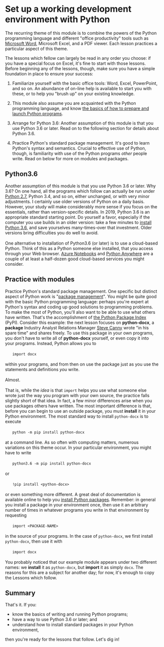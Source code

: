 # Set up a working development environment with Python
 
The recurring theme of this module is to combine the powers of the Python programming language and different "office productivity" tools such as [Microsoft Word](https://www.office.com/?auth=2), Microsoft Excel, and a PDF viewer. Each lesson practices a particular aspect of this theme.

The lessons which fellow can largely be read in any order you choose:  if you have a special focus on Excel, it's fine to start with those lessons.  Before beginning any of the lessons, though, make sure you have a simple foundation in place to ensure your success:

1.  Familiarize yourself with the basic office tools:  Word, Excel, PowerPoint, and so on.  An abundance of on-line help is available to start you with these, or to help you "brush up" on your existing knowledge.

1.  This module also assume you are acquainted with the Python programming language, and know [the basics of how to prepare and launch Python programs](https://docs.microsoft.com/en-us/learn/modules/intro-to-python/).

1.  Arrange for Python 3.6:  Another assumption of this module is that you use Python 3.6 or later.  Read on to the following section for details about Python 3.6.

1.  Practice Python's standard package management.  It's good to learn Python's syntax and semantics.  Crucial to effective use of Python, though, is familiarity with use of the Python programs _other_ people write.  Read on below for more on modules and packages.


## Python3.6

Another assumption of this module is that you use Python 3.6 or later.  Why 3.6?  On one hand, all the programs which follow can actually be run under [Python 2.7](https://pythonclock.org/), Python 3.4, and so on, either unchanged, or with very minor adjustments.  I certainly use older versions of Python on a daily basis.  However, your study will make considerably more sense if you focus on the essentials, rather than version-specific details.  In 2019, Python 3.6 is an appropriate standard starting point.  Do yourself a favor, especially if the computer you use builds in an older version:  take a few minutes to [install Python 3.6](https://realpython.com/installing-python/), and save yourselves many-times-over that investment.  Older versions bring difficulties you do well to avoid.<br/><br/>One alternative to installation of Python3.6 (or later) is to use a cloud-based Python.  Think of this as a Python someone else installed, that you access through your Web browser.  [Azure Notebooks](https://blogs.msdn.microsoft.com/uk_faculty_connection/2017/06/10/guide-to-the-microsoft-azure-notebooks-for-students/) and [Python Anywhere](https://www.pythonanywhere.com/) are a couple of at least a half-dozen good cloud-based services you might consider.


## Practice with modules

Practice Python's standard package management.  One specific but distinct aspect of Python work is "[package management](https://packaging.python.org/overview/)".  You might be quite good with the basic Python programming language:  perhaps you're expert at Python's syntax and coding up good solutions to programming problems.  To make the most of Python, you'll also want to be able to use what others have written.  That's the accomplishment of [the Python Package Index](https://pypi.org/) (PyPI).  Consider this example:  the next lesson focuses on **python-docx**, a **package** Industry Analyst Relations Manager [Steve Canny](https://github.com/scanny) wrote "in his spare time" and shares freely.  To use this package in your own programs, you don't have to write all of **python-docx** yourself, or even copy it into your programs.  Instead, Python allows you to<br /><br />&nbsp;&nbsp;&nbsp;&nbsp;&nbsp;&nbsp;`import docx`<br/><br/>within your programs, and from then on use the package just as you use the statements and definitions _you_ write.<br/><br/>Almost.<br/><br/>That is, while the _idea_ is that `import` helps you use what someone else wrote just the way you program with your own source, the practice falls slightly short of that idea.  In fact, a few minor differences arise when you use packages others have written.  The most important difference is that, before you can begin to use an outside package, you must **install** it in your Python environment.  The most standard way to install `python-docx` is to execute<br/><br/>&nbsp;&nbsp;&nbsp;&nbsp;&nbsp;&nbsp;`python -m pip install python-docx`<br/><br/>at a command line.  As so often with computing matters, numerous variations on this theme occur.  In your particular environment, you might have to write<br/><br/>&nbsp;&nbsp;&nbsp;&nbsp;&nbsp;&nbsp;`python3.6 -m pip install python-docx`<br/><br/>or<br/><br/>&nbsp;&nbsp;&nbsp;&nbsp;&nbsp;&nbsp;`!pip install <python-docx>`<br/><br/>or even something more different.  A great deal of documentation is available online to help you [install Python packages](https://packaging.python.org/tutorials/installing-packages/).  Remember:  in general you install a package in your environment once, then use it an arbitrary number of times in whatever programs you write in that environment by requesting<br/><br/>&nbsp;&nbsp;&nbsp;&nbsp;&nbsp;&nbsp;`import <PACKAGE-NAME>`<br/><br/>in the source of your programs.  In the case of `python-docx`, we first install `python-docx`, then use it with<br/><br/>&nbsp;&nbsp;&nbsp;&nbsp;&nbsp;&nbsp;`import docx`<br /><br />You probably noticed that our example module appears under two different names:  we **install** it as `python-docx`, but **import** it as simply `docx`.  The reasons for this are a subject for another day; for now, it's enough to copy the Lessons which follow.


## Summary

That's it.  If you:

* know the basics of writing and running Python programs;
* have a way to use Python 3.6 or later; and
* understand how to install standard packages in your Python environment,

then you're ready for the lessons that follow.  Let's dig in!
